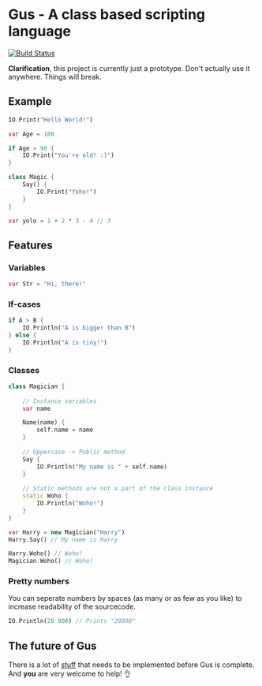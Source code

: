 # Gus - A class based scripting language

[![Build Status](https://travis-ci.org/zegl/Gus.svg?branch=master)](https://travis-ci.org/zegl/Gus)

**Clarification**, this project is currently just a prototype. Don't actually use it anywhere. Things will break.

## Example

```dart
IO.Print("Hello World!")

var Age = 100

if Age > 90 {
    IO.Print("You're old! :)")
}

class Magic {
    Say() {
        IO.Print("Yoho!")
    }
}

var yolo = 1 + 2 * 3 - 4 // 3
```

## Features

### Variables

```dart
var Str = "Hi, there!"
```

### If-cases

```dart
if A > B {
    IO.Println("A is bigger than B")
} else {
    IO.Println("A is tiny!")
}
```

### Classes

```dart
class Magician {
    
    // Instance variables
    var name

    Name(name) {
        self.name = name
    }
    
    // Uppercase -> Public method
    Say {
        IO.Println("My name is " + self.name)
    }
    
    // Static methods are not a part of the class instance
    static Woho {
        IO.Println("Woho!")
    }
}

var Harry = new Magician("Harry")
Harry.Say() // My name is Harry

Harry.Woho() // Woho!
Magician.Woho() // Woho!
```

### Pretty numbers

You can seperate numbers by spaces (as many or as few as you like) to increase readability of the sourcecode.

```dart
IO.Println(20 000) // Prints "20000"
```

## The future of Gus

There is a lot of [stuff](https://github.com/zegl/Gus/labels/Feature) that needs to be implemented before Gus is complete. And **you** are very welcome to help! :ok_hand:
